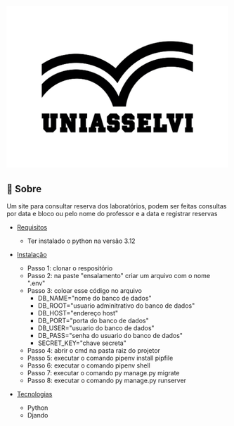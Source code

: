 <h1><img src="static/img/logo.png" /> </h1>

## 📕 Sobre

Um site para consultar reserva dos laboratórios, podem ser feitas consultas por data e bloco ou pelo nome do professor e a data e registrar reservas

<!--ts-->
   * [Requisitos](#tabela-de-conteudo)
        * Ter instalado o python na versão 3.12

   * [Instalação](#instalacao)
        * Passo 1: clonar o respositório
        * Passo 2: na paste "ensalamento" criar um arquivo com o nome ".env"
        * Passo 3: coloar esse código no arquivo 
            * DB_NAME="nome do banco de dados"
            * DB_ROOT="usuario adminitrativo do banco de dados"
            * DB_HOST="endereço host"
            * DB_PORT="porta do banco de dados"
            * DB_USER="usuario do banco de dados"
            * DB_PASS="senha do usuario do banco de dados"
            * SECRET_KEY="chave secreta"
        * Passo 4: abrir o cmd na pasta raiz do projetor
        * Passo 5: executar o comando pipenv install pipfile
        * Passo 6: executar o comando pipenv shell
        * Passo 7: executar o comando py manage.py migrate
        * Passo 8: executar o comando py manage.py runserver    
   
   * [Tecnologias](#tecnologias)
        * Python
        * Djando
<!--te-->